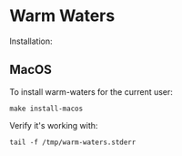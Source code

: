 # Warm Waters

Installation:

## MacOS

To install warm-waters for the current user:

`make install-macos`

Verify it's working with:

`tail -f /tmp/warm-waters.stderr`
